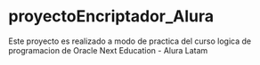 # proyectoEncriptador_Alura
Este proyecto es realizado a modo de practica del curso logica de programacion de Oracle Next Education - Alura Latam
